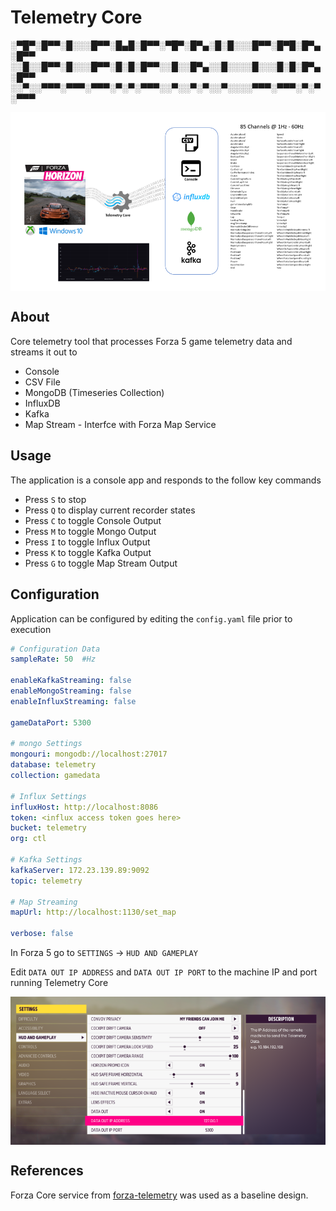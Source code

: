 # Telemetry Core


░▀█▀░█▀▀░█░░░█▀▀░█▄█░█▀▀░▀█▀░█▀▄░█░█░░░█▀▀░█▀█░█▀▄░█▀▀
░░█░░█▀▀░█░░░█▀▀░█░█░█▀▀░░█░░█▀▄░░█░░░░█░░░█░█░█▀▄░█▀▀
░░▀░░▀▀▀░▀▀▀░▀▀▀░▀░▀░▀▀▀░░▀░░▀░▀░░▀░░░░▀▀▀░▀▀▀░▀░▀░▀▀▀

<img src="images/telemetrycore.png" width=650 align=center>

## About

Core telemetry tool that processes Forza 5 game telemetry data and streams it out to

- Console
- CSV File
- MongoDB (Timeseries Collection)
- InfluxDB
- Kafka
- Map Stream - Interfce with Forza Map Service

## Usage
The application is a console app and responds to the follow key commands

- Press `S` to stop
- Press `Q` to display current recorder states
- Press `C` to toggle Console Output
- Press `M` to toggle Mongo Output
- Press `I` to toggle Influx Output
- Press `K` to toggle Kafka Output
- Press `G` to toggle Map Stream Output

## Configuration

Application can be configured by editing the `config.yaml` file prior to execution

```yaml
# Configuration Data
sampleRate: 50  #Hz

enableKafkaStreaming: false
enableMongoStreaming: false
enableInfluxStreaming: false

gameDataPort: 5300

# mongo Settings
mongouri: mongodb://localhost:27017
database: telemetry
collection: gamedata

# Influx Settings
influxHost: http://localhost:8086
token: <influx access token goes here>
bucket: telemetry
org: ctl

# Kafka Settings
kafkaServer: 172.23.139.89:9092
topic: telemetry

# Map Streaming
mapUrl: http://localhost:1130/set_map

verbose: false
```

In Forza 5 go to `SETTINGS` -> `HUD AND GAMEPLAY`

Edit `DATA OUT IP ADDRESS` and `DATA OUT IP PORT` to the machine IP and port running Telemetry Core

<img src="images/settings.png" width=650 align=center>

## References

Forza Core service from [forza-telemetry](https://github.com/austinbaccus/forza-telemetry) was used as a baseline design.